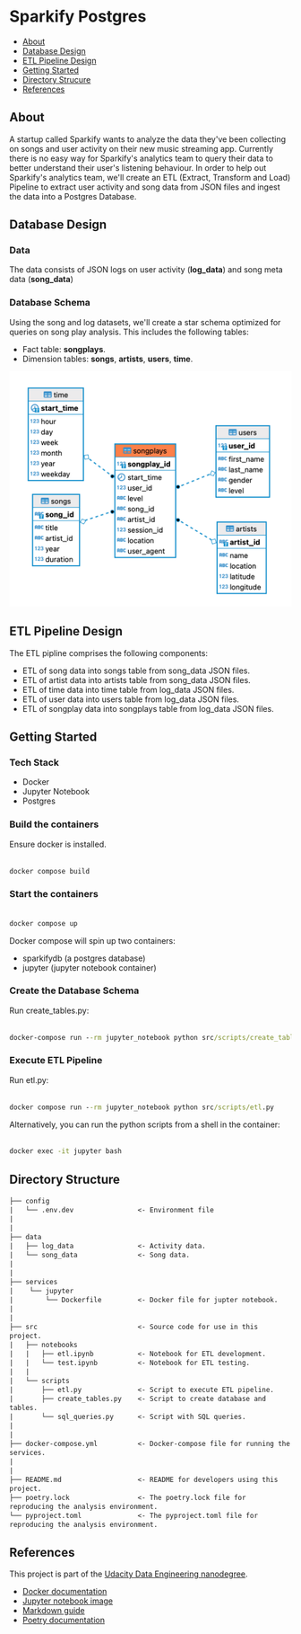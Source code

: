 # Sparkify Postgres

- [About](#about)
- [Database Design](#database-design)
- [ETL Pipeline Design](#etl-pipeline-design)
- [Getting Started](#getting-started)
- [Directory Strucure](#directory-structure)
- [References](#references)

## About

A startup called Sparkify wants to analyze the data they've been collecting on songs and user activity on their new music streaming app. Currently there is no easy way for Sparkify's analytics team to query their data to better understand their user's listening behaviour. In order to help out Sparkify's analytics team, we'll create an ETL (Extract, Transform and Load) Pipeline to extract user activity and song data from JSON files and ingest the data into a Postgres Database.  

## Database Design

### Data

The data consists of JSON logs on user activity (**log_data**) and song meta data (**song_data**)

### Database Schema

Using the song and log datasets, we'll create a star schema optimized for queries on song play analysis. This includes the following tables:


- Fact table: **songplays**.
- Dimension tables: **songs**, **artists**, **users**, **time**. 

![sparkify-postgres-schema](sparkify-postgres-schema.png)

## ETL Pipeline Design

The ETL pipline comprises the following components:

- ETL of song data into songs table from song_data JSON files.
- ETL of artist data into artists table from song_data JSON files.
- ETL of time data into time table from log_data JSON files.
- ETL of user data into users table from log_data JSON files.
- ETL of songplay data into songplays table from log_data JSON files.

## Getting Started

### Tech Stack

- Docker
- Jupyter Notebook
- Postgres

### Build the containers

Ensure docker is installed.

```cmd

docker compose build

```

### Start the containers

```cmd

docker compose up

```

Docker compose will spin up two containers:

- sparkifydb (a postgres database)
- jupyter (jupyter notebook container)

### Create the Database Schema

Run create_tables.py:

```cmd

docker-compose run --rm jupyter_notebook python src/scripts/create_tables.py

```

### Execute ETL Pipeline

Run etl.py:

```cmd

docker compose run --rm jupyter_notebook python src/scripts/etl.py

```

Alternatively, you can run the python scripts from a shell in the container:

```cmd

docker exec -it jupyter bash 

```

## Directory Structure

```
├── config                      
|   └── .env.dev                <- Environment file
|
|
├── data
|   ├── log_data                <- Activity data.
|   └── song_data               <- Song data.
|
|
├── services
|    └── jupyter
|        └── Dockerfile         <- Docker file for jupter notebook.
|
|
├── src                         <- Source code for use in this project.
|   ├── notebooks           
|   |   ├── etl.ipynb           <- Notebook for ETL development.
|   |   └── test.ipynb          <- Notebook for ETL testing.
|   |         
|   └── scripts  
|       ├── etl.py              <- Script to execute ETL pipeline.
|       ├── create_tables.py    <- Script to create database and tables.
|       └── sql_queries.py      <- Script with SQL queries.
|      
|
├── docker-compose.yml          <- Docker-compose file for running the services.
|
|
├── README.md                   <- README for developers using this project.
├── poetry.lock                 <- The poetry.lock file for reproducing the analysis environment.
└── pyproject.toml              <- The pyproject.toml file for reproducing the analysis environment.
```

## References

This project is part of the [Udacity Data Engineering nanodegree](https://www.udacity.com/course/data-engineer-nanodegree--nd027).

- [Docker documentation](https://docs.docker.com/)
- [Jupyter notebook image](https://hub.docker.com/r/jupyter/minimal-notebook/tags/)
- [Markdown guide](https://www.markdownguide.org/basic-syntax/)
- [Poetry documentation](https://python-poetry.org/docs/)
